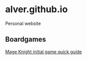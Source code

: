 # alver.github.io
Personal website

## Boardgames
[Mage Knight initial game quick guide](mageknight_first_game.md)
